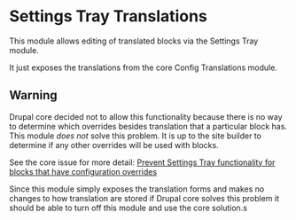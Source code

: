 # Settings Tray Translations
This module allows editing of translated blocks via the Settings Tray module.

It just exposes the translations from the core Config Translations module.
## Warning
Drupal core decided not to allow this functionality because there is no way to determine which overrides besides translation that a particular block has.
This module *does not* solve this problem. It is up to the site builder to determine if any other overrides will be used with blocks.

See the core issue for more detail: [Prevent Settings Tray functionality for blocks that have configuration overrides](https://www.drupal.org/project/drupal/issues/2919373)

Since this module simply exposes the translation forms and makes no changes to how translation are stored if Drupal core solves this problem it should be able to turn off this module and use the core solution.s



  
